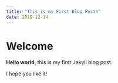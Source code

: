 ```yaml
---
title: "This is my First Blog Post!"
date: 2019-12-14
---
```


# Welcome

**Hello world**, this is my first Jekyll blog post.

I hope you like it!
